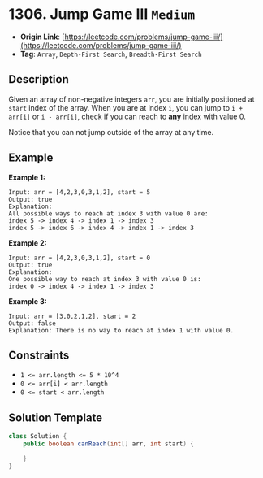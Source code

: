 # 1306. Jump Game III `Medium`

- **Origin Link**: [https://leetcode.com/problems/jump-game-iii/](https://leetcode.com/problems/jump-game-iii/)
- **Tag**: `Array`, `Depth-First Search`, `Breadth-First Search`

## Description

Given an array of non-negative integers `arr`, you are initially positioned at `start` index of the array. When you are at index `i`, you can jump to `i + arr[i]` or `i - arr[i]`, check if you can reach to **any** index with value 0.

Notice that you can not jump outside of the array at any time.


## Example

**Example 1:**

```
Input: arr = [4,2,3,0,3,1,2], start = 5
Output: true
Explanation: 
All possible ways to reach at index 3 with value 0 are: 
index 5 -> index 4 -> index 1 -> index 3 
index 5 -> index 6 -> index 4 -> index 1 -> index 3 
```

**Example 2:**

```
Input: arr = [4,2,3,0,3,1,2], start = 0
Output: true 
Explanation: 
One possible way to reach at index 3 with value 0 is: 
index 0 -> index 4 -> index 1 -> index 3
```

**Example 3:**

```
Input: arr = [3,0,2,1,2], start = 2
Output: false
Explanation: There is no way to reach at index 1 with value 0.
```


## Constraints

- `1 <= arr.length <= 5 * 10^4`
- `0 <= arr[i] < arr.length`
- `0 <= start < arr.length`


## Solution Template

```java
class Solution {
    public boolean canReach(int[] arr, int start) {

    }
}
```
